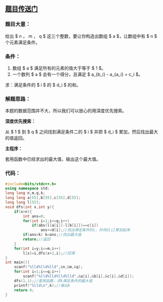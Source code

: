 ## [题目传送门](https://www.luogu.com.cn/problem/AT_abc165_c)
### 题目大意：
给出 $ n $，$ m $，$ q $ 这三个整数，要让你构造出数组 $ a $，让数组中有 $ n $ 个元素满足条件。
### 条件：
1. 数组 $ a $ 满足所有的元素的值大于等于 $ 1 $。
2. 一个数列 $ a $ 会有一个得分，且满足 $ a_{b_i} - a_{a_i} = c_i $。

求：满足条件的 $ i $ 的 $ d_i $ 的和。
### 解题思路：
本题的数据范围并不大，所以我们可以放心的用深度优先搜索。

**深度优先搜索：**

从 $ 1 $ 到 $ q $ 之间找到满足条件二的 $ i $ 并把 $ d_i $ 累加，然后找出最大的值返回。

**主程序：**

套用函数中已经求出的最大值，输出这个最大值。
### 代码：
```cpp
#include<bits/stdc++.h>
using namespace std;
long long n,m,q,k;
long long a[55],b[55],c[55],d[55];
long long l[55];
void dfs(int x,int y){
	if(x>n){
		int ans=0;
		for(int i=1;i<=q;i++)
			if(abs(l[a[i]]-l[b[i]])==c[i])
				ans+=d[i];//找出满足条件的i，并将d[i]累加起来
		if(ans>k) k=ans;//找出最大值
		return;//返回
	}
	for(int i=y;i<=m;i++)
		l[x]=i,dfs(x+1,i);//回溯
}
int main(){
	scanf("%lld%lld%lld",&n,&m,&q);
	for(int i=1;i<=q;i++)
		scanf("%lld%lld%lld%lld",&a[i],&b[i],&c[i],&d[i]);
	dfs(1,1);//套用函数，求k满足条件的最大值
	printf("%lld\n",k);//输出k
	return 0;
}
```